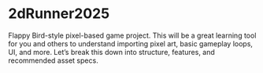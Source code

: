 # 2dRunner2025
 Flappy Bird-style pixel-based game project. This will be a great learning tool for you and others to understand importing pixel art, basic gameplay loops, UI, and more. Let’s break this down into structure, features, and recommended asset specs.
